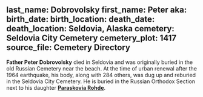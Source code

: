 last_name: Dobrovolsky
first_name: Peter
aka: 
birth_date: 
birth_location: 
death_date: 
death_location: Seldovia, Alaska
cemetery: Seldovia City Cemetery
cemetery_plot: 1417
source_file: Cemetery Directory
---

**Father Peter Dobrovolsky** died in Seldovia and was originally buried in the old Russian Cemetery near the beach. At the time of urban renewal after the 1964 earthquake, his body, along with 284 others, was dug up and reburied in the Seldovia City Cemetery.  He is buried in the Russian Orthodox Section next to his daughter [**Paraskovia Rohde**](./Rohde_Paraskovia.md).